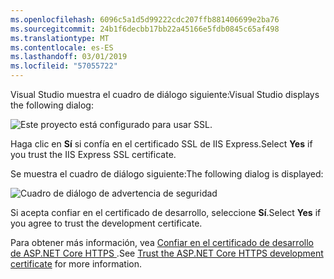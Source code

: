 ```yaml
---
ms.openlocfilehash: 6096c5a1d5d99222cdc207ffb881406699e2ba76
ms.sourcegitcommit: 24b1f6decbb17bb22a45166e5fdb0845c65af498
ms.translationtype: MT
ms.contentlocale: es-ES
ms.lasthandoff: 03/01/2019
ms.locfileid: "57055722"
---
```


<span data-ttu-id="cd106-101">Visual Studio muestra el cuadro de diálogo siguiente:</span><span class="sxs-lookup"><span data-stu-id="cd106-101">Visual Studio displays the following dialog:</span></span>

![Este proyecto está configurado para usar SSL.](~/getting-started/_static/trustCert.png)

<span data-ttu-id="cd106-105">Haga clic en **Sí** si confía en el certificado SSL de IIS Express.</span><span class="sxs-lookup"><span data-stu-id="cd106-105">Select **Yes** if you trust the IIS Express SSL certificate.</span></span>

<span data-ttu-id="cd106-106">Se muestra el cuadro de diálogo siguiente:</span><span class="sxs-lookup"><span data-stu-id="cd106-106">The following dialog is displayed:</span></span>

![Cuadro de diálogo de advertencia de seguridad](~/getting-started/_static/cert.png)

<span data-ttu-id="cd106-108">Si acepta confiar en el certificado de desarrollo, seleccione **Sí**.</span><span class="sxs-lookup"><span data-stu-id="cd106-108">Select **Yes** if you agree to trust the development certificate.</span></span>

<span data-ttu-id="cd106-109">Para obtener más información, vea [Confiar en el certificado de desarrollo de ASP.NET Core HTTPS ](xref:security/enforcing-ssl#trust-the-aspnet-core-https-development-certificate-on-windows-and-macos).</span><span class="sxs-lookup"><span data-stu-id="cd106-109">See [Trust the ASP.NET Core HTTPS development certificate](xref:security/enforcing-ssl#trust-the-aspnet-core-https-development-certificate-on-windows-and-macos) for more information.</span></span>